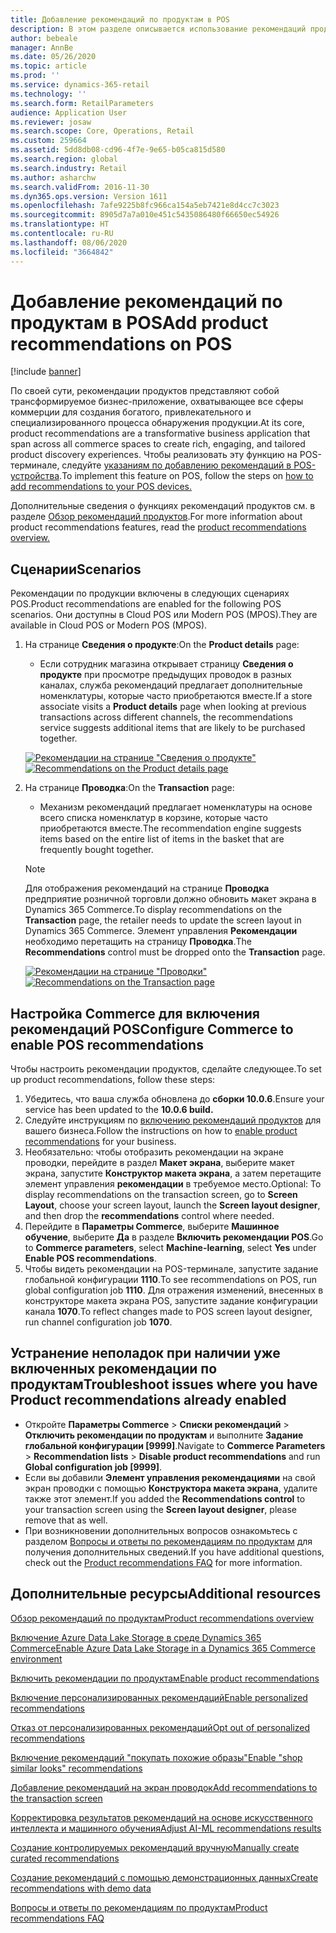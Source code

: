 ```yaml
---
title: Добавление рекомендаций по продуктам в POS
description: В этом разделе описывается использование рекомендаций продуктов на POS-терминале.
author: bebeale
manager: AnnBe
ms.date: 05/26/2020
ms.topic: article
ms.prod: ''
ms.service: dynamics-365-retail
ms.technology: ''
ms.search.form: RetailParameters
audience: Application User
ms.reviewer: josaw
ms.search.scope: Core, Operations, Retail
ms.custom: 259664
ms.assetid: 5dd8db08-cd96-4f7e-9e65-b05ca815d580
ms.search.region: global
ms.search.industry: Retail
ms.author: asharchw
ms.search.validFrom: 2016-11-30
ms.dyn365.ops.version: Version 1611
ms.openlocfilehash: 7afe9225b8fc966ca154a5eb7421e8d4cc7c3023
ms.sourcegitcommit: 8905d7a7a010e451c5435086480f66650ec54926
ms.translationtype: HT
ms.contentlocale: ru-RU
ms.lasthandoff: 08/06/2020
ms.locfileid: "3664842"
---
```

# <a name="add-product-recommendations-on-pos"></a><span data-ttu-id="2f8a6-103">Добавление рекомендаций по продуктам в POS</span><span class="sxs-lookup"><span data-stu-id="2f8a6-103">Add product recommendations on POS</span></span>

[!include [banner](includes/banner.md)]

<span data-ttu-id="2f8a6-104">По своей сути, рекомендации продуктов представляют собой трансформируемое бизнес-приложение, охватывающее все сферы коммерции для создания богатого, привлекательного и специализированного процесса обнаружения продукции.</span><span class="sxs-lookup"><span data-stu-id="2f8a6-104">At its core, product recommendations are a transformative business application that span across all commerce spaces to create rich, engaging, and tailored product discovery experiences.</span></span> <span data-ttu-id="2f8a6-105">Чтобы реализовать эту функцию на POS-терминале, следуйте [указаниям по добавлению рекомендаций в POS-устройства](add-recommendations-control-pos-screen.md).</span><span class="sxs-lookup"><span data-stu-id="2f8a6-105">To implement this feature on POS, follow the steps on [how to add recommendations to your POS devices.](add-recommendations-control-pos-screen.md)</span></span> 

<span data-ttu-id="2f8a6-106">Дополнительные сведения о функциях рекомендаций продуктов см. в разделе [Обзор рекомендаций продуктов](../commerce/product-recommendations.md).</span><span class="sxs-lookup"><span data-stu-id="2f8a6-106">For more information about product recommendations features, read the [product recommendations overview.](../commerce/product-recommendations.md)</span></span> 

## <a name="scenarios"></a><span data-ttu-id="2f8a6-107">Сценарии</span><span class="sxs-lookup"><span data-stu-id="2f8a6-107">Scenarios</span></span>

<span data-ttu-id="2f8a6-108">Рекомендации по продукции включены в следующих сценариях POS.</span><span class="sxs-lookup"><span data-stu-id="2f8a6-108">Product recommendations are enabled for the following POS scenarios.</span></span> <span data-ttu-id="2f8a6-109">Они доступны в Cloud POS или Modern POS (MPOS).</span><span class="sxs-lookup"><span data-stu-id="2f8a6-109">They are available in Cloud POS or Modern POS (MPOS).</span></span>

1. <span data-ttu-id="2f8a6-110">На странице **Сведения о продукте**:</span><span class="sxs-lookup"><span data-stu-id="2f8a6-110">On the **Product details** page:</span></span>

    - <span data-ttu-id="2f8a6-111">Если сотрудник магазина открывает страницу **Сведения о продукте** при просмотре предыдущих проводок в разных каналах, служба рекомендаций предлагает дополнительные номенклатуры, которые часто приобретаются вместе.</span><span class="sxs-lookup"><span data-stu-id="2f8a6-111">If a store associate visits a **Product details** page when looking at previous transactions across different channels, the recommendations service suggests additional items that are likely to be purchased together.</span></span>

    <span data-ttu-id="2f8a6-112">[![Рекомендации на странице "Сведения о продукте"](./media/proddetails.png)](./media/proddetails.png)</span><span class="sxs-lookup"><span data-stu-id="2f8a6-112">[![Recommendations on the Product details page](./media/proddetails.png)](./media/proddetails.png)</span></span>

2. <span data-ttu-id="2f8a6-113">На странице **Проводка**:</span><span class="sxs-lookup"><span data-stu-id="2f8a6-113">On the **Transaction** page:</span></span>

    - <span data-ttu-id="2f8a6-114">Механизм рекомендаций предлагает номенклатуры на основе всего списка номенклатур в корзине, которые часто приобретаются вместе.</span><span class="sxs-lookup"><span data-stu-id="2f8a6-114">The recommendation engine suggests items based on the entire list of items in the basket that are frequently bought together.</span></span>

    > [!NOTE]
    > <span data-ttu-id="2f8a6-115">Для отображения рекомендаций на странице **Проводка** предприятие розничной торговли должно обновить макет экрана в Dynamics 365 Commerce.</span><span class="sxs-lookup"><span data-stu-id="2f8a6-115">To display recommendations on the **Transaction** page, the retailer needs to update the screen layout in Dynamics 365 Commerce.</span></span> <span data-ttu-id="2f8a6-116">Элемент управления **Рекомендации** необходимо перетащить на страницу **Проводка**.</span><span class="sxs-lookup"><span data-stu-id="2f8a6-116">The **Recommendations** control must be dropped onto the **Transaction** page.</span></span>

    <span data-ttu-id="2f8a6-117">[![Рекомендации на странице "Проводки"](./media/transactionscreenmultipleproductslargemessengersbag-5.jpg)](./media/transactionscreenmultipleproductslargemessengersbag-5.jpg)</span><span class="sxs-lookup"><span data-stu-id="2f8a6-117">[![Recommendations on the Transaction page](./media/transactionscreenmultipleproductslargemessengersbag-5.jpg)](./media/transactionscreenmultipleproductslargemessengersbag-5.jpg)</span></span>

## <a name="configure-commerce-to-enable-pos-recommendations"></a><span data-ttu-id="2f8a6-118">Настройка Commerce для включения рекомендаций POS</span><span class="sxs-lookup"><span data-stu-id="2f8a6-118">Configure Commerce to enable POS recommendations</span></span>

<span data-ttu-id="2f8a6-119">Чтобы настроить рекомендации продуктов, сделайте следующее.</span><span class="sxs-lookup"><span data-stu-id="2f8a6-119">To set up product recommendations, follow these steps:</span></span>

1. <span data-ttu-id="2f8a6-120">Убедитесь, что ваша служба обновлена до **сборки 10.0.6**.</span><span class="sxs-lookup"><span data-stu-id="2f8a6-120">Ensure your service has been updated to the **10.0.6 build.**</span></span>
2. <span data-ttu-id="2f8a6-121">Следуйте инструкциям по [включению рекомендаций продуктов](../commerce/enable-product-recommendations.md) для вашего бизнеса.</span><span class="sxs-lookup"><span data-stu-id="2f8a6-121">Follow the instructions on how to [enable product recommendations](../commerce/enable-product-recommendations.md) for your business.</span></span>
3. <span data-ttu-id="2f8a6-122">Необязательно: чтобы отобразить рекомендации на экране проводки, перейдите в раздел **Макет экрана**, выберите макет экрана, запустите **Конструктор макета экрана**, а затем перетащите элемент управления **рекомендации** в требуемое место.</span><span class="sxs-lookup"><span data-stu-id="2f8a6-122">Optional: To display recommendations on the transaction screen, go to **Screen Layout**, choose your screen layout, launch the **Screen layout designer**, and then drop the **recommendations** control where needed.</span></span>
4. <span data-ttu-id="2f8a6-123">Перейдите в **Параметры Commerce**, выберите **Машинное обучение**, выберите **Да** в разделе **Включить рекомендации POS**.</span><span class="sxs-lookup"><span data-stu-id="2f8a6-123">Go to **Commerce parameters**, select **Machine-learning**, select **Yes** under **Enable POS recommendations**.</span></span>
5. <span data-ttu-id="2f8a6-124">Чтобы видеть рекомендации на POS-терминале, запустите задание глобальной конфигурации **1110**.</span><span class="sxs-lookup"><span data-stu-id="2f8a6-124">To see recommendations on POS, run global configuration job **1110**.</span></span> <span data-ttu-id="2f8a6-125">Для отражения изменений, внесенных в конструкторе макета экрана POS, запустите задание конфигурации канала **1070**.</span><span class="sxs-lookup"><span data-stu-id="2f8a6-125">To reflect changes made to POS screen layout designer, run channel configuration job **1070**.</span></span>

## <a name="troubleshoot-issues-where-you-have-product-recommendations-already-enabled"></a><span data-ttu-id="2f8a6-126">Устранение неполадок при наличии уже включенных рекомендации по продуктам</span><span class="sxs-lookup"><span data-stu-id="2f8a6-126">Troubleshoot issues where you have Product recommendations already enabled</span></span>

- <span data-ttu-id="2f8a6-127">Откройте **Параметры Commerce** \> **Списки рекомендаций** \> **Отключить рекомендации по продуктам** и выполните **Задание глобальной конфигурации \[9999\]**.</span><span class="sxs-lookup"><span data-stu-id="2f8a6-127">Navigate to **Commerce Parameters** \> **Recommendation lists** \> **Disable product recommendations** and run **Global configuration job \[9999\]**.</span></span> 
- <span data-ttu-id="2f8a6-128">Если вы добавили **Элемент управления рекомендациями** на свой экран проводки с помощью **Конструктора макета экрана**, удалите также этот элемент.</span><span class="sxs-lookup"><span data-stu-id="2f8a6-128">If you added the **Recommendations control** to your transaction screen using the **Screen layout designer**, please remove that as well.</span></span>
- <span data-ttu-id="2f8a6-129">При возникновении дополнительных вопросов ознакомьтесь с разделом [Вопросы и ответы по рекомендациям по продуктам](../commerce/faq-recommendations.md) для получения дополнительных сведений.</span><span class="sxs-lookup"><span data-stu-id="2f8a6-129">If you have additional questions, check out the [Product recommendations FAQ](../commerce/faq-recommendations.md) for more information.</span></span>

## <a name="additional-resources"></a><span data-ttu-id="2f8a6-130">Дополнительные ресурсы</span><span class="sxs-lookup"><span data-stu-id="2f8a6-130">Additional resources</span></span>

[<span data-ttu-id="2f8a6-131">Обзор рекомендаций по продуктам</span><span class="sxs-lookup"><span data-stu-id="2f8a6-131">Product recommendations overview</span></span>](product-recommendations.md)

[<span data-ttu-id="2f8a6-132">Включение Azure Data Lake Storage в среде Dynamics 365 Commerce</span><span class="sxs-lookup"><span data-stu-id="2f8a6-132">Enable Azure Data Lake Storage in a Dynamics 365 Commerce environment</span></span>](enable-adls-environment.md)

[<span data-ttu-id="2f8a6-133">Включить рекомендации по продуктам</span><span class="sxs-lookup"><span data-stu-id="2f8a6-133">Enable product recommendations</span></span>](enable-product-recommendations.md)

[<span data-ttu-id="2f8a6-134">Включение персонализированных рекомендаций</span><span class="sxs-lookup"><span data-stu-id="2f8a6-134">Enable personalized recommendations</span></span>](personalized-recommendations.md)

[<span data-ttu-id="2f8a6-135">Отказ от персонализированных рекомендаций</span><span class="sxs-lookup"><span data-stu-id="2f8a6-135">Opt out of personalized recommendations</span></span>](personalization-gdpr.md)

[<span data-ttu-id="2f8a6-136">Включение рекомендаций "покупать похожие образы"</span><span class="sxs-lookup"><span data-stu-id="2f8a6-136">Enable "shop similar looks" recommendations</span></span>](shop-similar-looks.md)

[<span data-ttu-id="2f8a6-137">Добавление рекомендаций на экран проводок</span><span class="sxs-lookup"><span data-stu-id="2f8a6-137">Add recommendations to the transaction screen</span></span>](add-recommendations-control-pos-screen.md)

[<span data-ttu-id="2f8a6-138">Корректировка результатов рекомендаций на основе искусственного интеллекта и машинного обучения</span><span class="sxs-lookup"><span data-stu-id="2f8a6-138">Adjust AI-ML recommendations results</span></span>](modify-product-recommendation-results.md)

[<span data-ttu-id="2f8a6-139">Создание контролируемых рекомендаций вручную</span><span class="sxs-lookup"><span data-stu-id="2f8a6-139">Manually create curated recommendations</span></span>](create-editorial-recommendation-lists.md)

[<span data-ttu-id="2f8a6-140">Создание рекомендаций с помощью демонстрационных данных</span><span class="sxs-lookup"><span data-stu-id="2f8a6-140">Create recommendations with demo data</span></span>](product-recommendations-demo-data.md)

[<span data-ttu-id="2f8a6-141">Вопросы и ответы по рекомендациям по продуктам</span><span class="sxs-lookup"><span data-stu-id="2f8a6-141">Product recommendations FAQ</span></span>](faq-recommendations.md)
